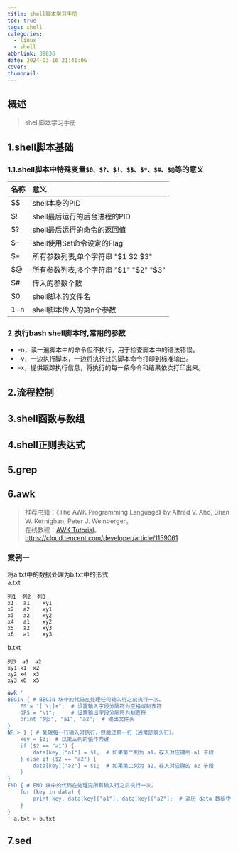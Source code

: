 ```yaml
---
title: shell脚本学习手册
toc: true
tags: shell
categories:
  - linux
  - shell
abbrlink: 38836
date: 2024-03-16 21:41:06
cover:
thumbnail:
---
```



## 概述

> shell脚本学习手册  

<!--more-->

## 1.shell脚本基础  
### 1.1.shell脚本中特殊变量`$0、$?、$!、$$、$*、$#、$@`等的意义  
名称|意义
:--|:-- 
$$|shell本身的PID
$!|shell最后运行的后台进程的PID
$?|shell最后运行的命令的返回值
$-|shell使用Set命令设定的Flag
$*|所有参数列表,单个字符串 "$1 $2 $3"
$@|所有参数列表,多个字符串 "$1" "$2" "$3"
$#|传入的参数个数
$0|shell脚本的文件名
$1-$n|shell脚本传入的第n个参数

### 2.执行bash shell脚本时,常用的参数  
- -n，读一遍脚本中的命令但不执行，用于检查脚本中的语法错误。
- -v，一边执行脚本，一边将执行过的脚本命令打印到标准输出。
- -x，提供跟踪执行信息，将执行的每一条命令和结果依次打印出来。

## 2.流程控制   
## 3.shell函数与数组  
## 4.shell正则表达式  
## 5.grep  
## 6.awk  
>推荐书籍：《The AWK Programming Language》 by Alfred V. Aho, Brian W. Kernighan, Peter J. Weinberger。  
>在线教程：[AWK Tutorial](https://www.grymoire.com/Unix/Awk.html)。  
> https://cloud.tencent.com/developer/article/1159061  
### 案例一 
将a.txt中的数据处理为b.txt中的形式  
a.txt  
```text
列1  列2  列3
x1   a1    xy1
x2   a2    xy1
x3   a2    xy2
x4   a1    xy2
x5   a2    xy3
x6   a1    xy3
```  
b.txt  
```text
列3	a1	a2
xy1	x1	x2
xy2	x4	x3
xy3	x6	x5
```

```bash
awk '
BEGIN { # BEGIN 块中的代码在处理任何输入行之前执行一次。
    FS = "[ \t]+";  # 设置输入字段分隔符为空格或制表符
    OFS = "\t";     # 设置输出字段分隔符为制表符
    print "列3", "a1", "a2";  # 输出文件头
}
NR > 1 { # 处理每一行输入时执行，但跳过第一行（通常是表头行）。
    key = $3;  # 以第三列的值作为键
    if ($2 == "a1") {
        data[key]["a1"] = $1;  # 如果第二列为 a1，存入对应键的 a1 子段
    } else if ($2 == "a2") {
        data[key]["a2"] = $1;  # 如果第二列为 a2，存入对应键的 a2 子段
    }
}
END { # END 块中的代码在处理完所有输入行之后执行一次。
    for (key in data) {
        print key, data[key]["a1"], data[key]["a2"];  # 遍历 data 数组中的每一个键，并打印键值和对应的 a1 和 a2 子段值。
    }
}
' a.txt > b.txt
```
## 7.sed  


